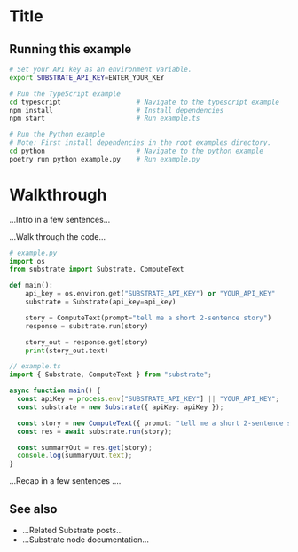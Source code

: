 # Title

## Running this example

```bash
# Set your API key as an environment variable.
export SUBSTRATE_API_KEY=ENTER_YOUR_KEY

# Run the TypeScript example
cd typescript                   # Navigate to the typescript example
npm install                     # Install dependencies
npm start                       # Run example.ts

# Run the Python example
# Note: First install dependencies in the root examples directory.
cd python                       # Navigate to the python example
poetry run python example.py    # Run example.py
```

# Walkthrough

...Intro in a few sentences...

...Walk through the code...

```python Python
# example.py
import os
from substrate import Substrate, ComputeText

def main():
    api_key = os.environ.get("SUBSTRATE_API_KEY") or "YOUR_API_KEY"
    substrate = Substrate(api_key=api_key)

    story = ComputeText(prompt="tell me a short 2-sentence story")
    response = substrate.run(story)

    story_out = response.get(story)
    print(story_out.text)
```

```typescript TypeScript
// example.ts
import { Substrate, ComputeText } from "substrate";

async function main() {
  const apiKey = process.env["SUBSTRATE_API_KEY"] || "YOUR_API_KEY";
  const substrate = new Substrate({ apiKey: apiKey });

  const story = new ComputeText({ prompt: "tell me a short 2-sentence story" });
  const res = await substrate.run(story);

  const summaryOut = res.get(story);
  console.log(summaryOut.text);
}
```

...Recap in a few sentences ....

## See also

- ...Related Substrate posts...
- ...Substrate node documentation...
